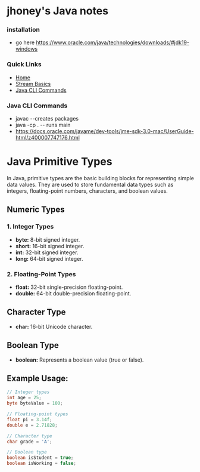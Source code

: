 # jhoney's Java notes

### installation

- go here https://www.oracle.com/java/technologies/downloads/#jdk19-windows

### Quick Links

- [Home](../README.md)
- [Stream Basics](./LinqBasics/README.md)
- [Java CLI Commands](#dotnet_cli_commands)

### Java CLI Commands

- javac <filename> --creates packages
- java -cp . <filename> -- runs main
- https://docs.oracle.com/javame/dev-tools/jme-sdk-3.0-mac/UserGuide-html/z400007747176.html
  <a name="java_cli_commands"></a>

# Java Primitive Types

In Java, primitive types are the basic building blocks for representing simple data values. They are used to store fundamental data types such as integers, floating-point numbers, characters, and boolean values.

## Numeric Types

### 1. Integer Types

- **byte:** 8-bit signed integer.
- **short:** 16-bit signed integer.
- **int:** 32-bit signed integer.
- **long:** 64-bit signed integer.

### 2. Floating-Point Types

- **float:** 32-bit single-precision floating-point.
- **double:** 64-bit double-precision floating-point.

## Character Type

- **char:** 16-bit Unicode character.

## Boolean Type

- **boolean:** Represents a boolean value (true or false).

## Example Usage:

```java
// Integer types
int age = 25;
byte byteValue = 100;

// Floating-point types
float pi = 3.14f;
double e = 2.71828;

// Character type
char grade = 'A';

// Boolean type
boolean isStudent = true;
boolean isWorking = false;
```
